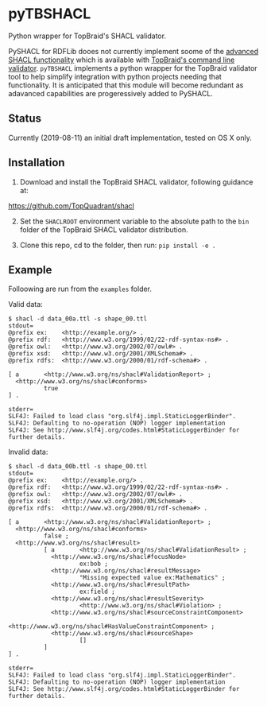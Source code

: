 # pyTBSHACL
Python wrapper for TopBraid's SHACL validator.

PySHACL for RDFLib dooes not currently implement soome of the [advanced SHACL functionality](https://www.w3.org/TR/shacl-af/) 
which is available with [TopBraid's command line validator](https://github.com/TopQuadrant/shacl). `pyTBSHACL` 
implements a python wrapper for the TopBraid validator tool to help simplify integration with python projects 
needing that functionality. It is anticipated that this module will become redundant as adavanced capabilities 
are progeressively added to PySHACL.

## Status

Currently (2019-08-11) an initial draft implementation, tested on OS X only.


## Installation

1. Download and install the TopBraid SHACL validator, following guidance at:

  https://github.com/TopQuadrant/shacl
  
2. Set the `SHACLROOT` environment variable to the absolute path to the
`bin` folder of the TopBraid SHACL validator distribution.

3. Clone this repo, cd to the folder, then run: `pip install -e .`

## Example

Folloowing are run from the `examples` folder.

Valid data:

```
$ shacl -d data_00a.ttl -s shape_00.ttl
stdout=
@prefix ex:    <http://example.org/> .
@prefix rdf:   <http://www.w3.org/1999/02/22-rdf-syntax-ns#> .
@prefix owl:   <http://www.w3.org/2002/07/owl#> .
@prefix xsd:   <http://www.w3.org/2001/XMLSchema#> .
@prefix rdfs:  <http://www.w3.org/2000/01/rdf-schema#> .

[ a       <http://www.w3.org/ns/shacl#ValidationReport> ;
  <http://www.w3.org/ns/shacl#conforms>
          true
] .

stderr=
SLF4J: Failed to load class "org.slf4j.impl.StaticLoggerBinder".
SLF4J: Defaulting to no-operation (NOP) logger implementation
SLF4J: See http://www.slf4j.org/codes.html#StaticLoggerBinder for further details.
```

Invalid data:

```
$ shacl -d data_00b.ttl -s shape_00.ttl
stdout=
@prefix ex:    <http://example.org/> .
@prefix rdf:   <http://www.w3.org/1999/02/22-rdf-syntax-ns#> .
@prefix owl:   <http://www.w3.org/2002/07/owl#> .
@prefix xsd:   <http://www.w3.org/2001/XMLSchema#> .
@prefix rdfs:  <http://www.w3.org/2000/01/rdf-schema#> .

[ a       <http://www.w3.org/ns/shacl#ValidationReport> ;
  <http://www.w3.org/ns/shacl#conforms>
          false ;
  <http://www.w3.org/ns/shacl#result>
          [ a       <http://www.w3.org/ns/shacl#ValidationResult> ;
            <http://www.w3.org/ns/shacl#focusNode>
                    ex:bob ;
            <http://www.w3.org/ns/shacl#resultMessage>
                    "Missing expected value ex:Mathematics" ;
            <http://www.w3.org/ns/shacl#resultPath>
                    ex:field ;
            <http://www.w3.org/ns/shacl#resultSeverity>
                    <http://www.w3.org/ns/shacl#Violation> ;
            <http://www.w3.org/ns/shacl#sourceConstraintComponent>
                    <http://www.w3.org/ns/shacl#HasValueConstraintComponent> ;
            <http://www.w3.org/ns/shacl#sourceShape>
                    []
          ]
] .

stderr=
SLF4J: Failed to load class "org.slf4j.impl.StaticLoggerBinder".
SLF4J: Defaulting to no-operation (NOP) logger implementation
SLF4J: See http://www.slf4j.org/codes.html#StaticLoggerBinder for further details.

```
